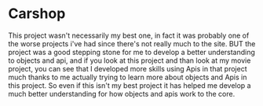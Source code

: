 # Carshop

This project wasn't necessarily my best one, in fact it was probably one of the worse projects i've had since there's not really much to the site. BUT the project
was a good stepping stone for me to develop a better understanding to objects and api, and if you look at this project and than look at my movie project, you can see that 
I developed more skills using Apis in that project much thanks to me actually trying to learn more about objects and Apis in this project. So even if this isn't my best 
project it has helped me develop a much better understanding for how objects and apis work to the core.
